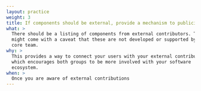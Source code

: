 ```yaml
---
layout: practice
weight: 3
title: If components should be external, provide a mechanism to publicize them
what: >
  There should be a listing of components from external contributors. This
  might come with a caveat that these are not developed or supported by the
  core team.
why: >
  This provides a way to connect your users with your external contributors,
  which encourages both groups to be more involved with your software
  ecosystem.
when: >
  Once you are aware of external contributions
---
```

